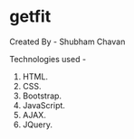 # getfit
Created By - Shubham Chavan

Technologies used -
1. HTML.
2. CSS.
3. Bootstrap.
4. JavaScript.
5. AJAX.
6. JQuery.
